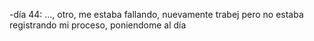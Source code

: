 -día 44: ..., otro, me estaba fallando, nuevamente trabej pero no estaba registrando mi proceso, poniendome al día